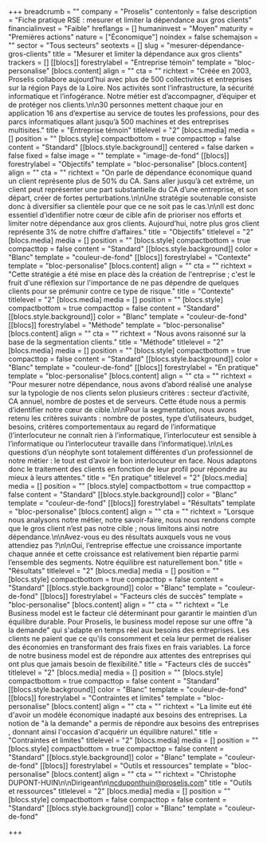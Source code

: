 +++
breadcrumb = ""
company = "Proselis"
contentonly = false
description = "Fiche pratique RSE : mesurer et limiter la dépendance aux gros clients"
financialinvest = "Faible"
hreflangs = []
humaninvest = "Moyen"
maturity = "Premières actions"
nature = ["Économique"]
noindex = false
schemajson = ""
sector = "Tous secteurs"
seotexts = []
slug = "mesurer-dépendance-gros-clients"
title = "Mesurer et limiter la dépendance aux gros clients"
trackers = []
[[blocs]]
forestrylabel = "Entreprise témoin"
template = "bloc-personalise"
[blocs.content]
align = ""
cta = ""
richtext = "Créée en 2003, Proselis collabore aujourd’hui avec plus de 500 collectivités et entreprises sur la région Pays de la Loire. Nos activités sont l’infrastructure, la sécurité informatique et l’infogérance. Notre métier est d’accompagner, d’équiper et de protéger nos clients.\n\n30 personnes mettent chaque jour en application 16 ans d’expertise au service de toutes les professions, pour des parcs informatiques allant jusqu’à 500 machines et des entreprises multisites."
title = "Entreprise témoin"
titlelevel = "2"
[blocs.media]
media = []
position = ""
[blocs.style]
compactbottom = true
compacttop = false
content = "Standard"
[[blocs.style.background]]
centered = false
darken = false
fixed = false
image = ""
template = "image-de-fond"
[[blocs]]
forestrylabel = "Objectifs"
template = "bloc-personalise"
[blocs.content]
align = ""
cta = ""
richtext = "On parle de dépendance économique quand un client représente plus de 50% du CA. Sans aller jusqu’à cet extrême, un client peut représenter une part substantielle du CA d’une entreprise, et son départ, créer de fortes perturbations.\n\nUne stratégie soutenable consiste donc à diversifier sa clientèle pour que ce ne soit pas le cas.\n\nIl est donc essentiel d’identifier notre cœur de cible afin de prioriser nos efforts et limiter notre dépendance aux gros clients. Aujourd’hui, notre plus gros client représente 3% de notre chiffre d’affaires."
title = "Objectifs"
titlelevel = "2"
[blocs.media]
media = []
position = ""
[blocs.style]
compactbottom = true
compacttop = false
content = "Standard"
[[blocs.style.background]]
color = "Blanc"
template = "couleur-de-fond"
[[blocs]]
forestrylabel = "Contexte"
template = "bloc-personalise"
[blocs.content]
align = ""
cta = ""
richtext = "Cette stratégie a été mise en place dès la création de l'entreprise ; c'est le fruit d'une réflexion sur l'importance de ne pas dépendre de quelques clients pour se prémunir contre ce type de risque."
title = "Contexte"
titlelevel = "2"
[blocs.media]
media = []
position = ""
[blocs.style]
compactbottom = true
compacttop = false
content = "Standard"
[[blocs.style.background]]
color = "Blanc"
template = "couleur-de-fond"
[[blocs]]
forestrylabel = "Méthode"
template = "bloc-personalise"
[blocs.content]
align = ""
cta = ""
richtext = "Nous avons raisonné sur la base de la segmentation clients."
title = "Méthode"
titlelevel = "2"
[blocs.media]
media = []
position = ""
[blocs.style]
compactbottom = true
compacttop = false
content = "Standard"
[[blocs.style.background]]
color = "Blanc"
template = "couleur-de-fond"
[[blocs]]
forestrylabel = "En pratique"
template = "bloc-personalise"
[blocs.content]
align = ""
cta = ""
richtext = "Pour mesurer notre dépendance, nous avons d’abord réalisé une analyse sur la typologie de nos clients selon plusieurs critères : secteur d’activité, CA annuel, nombre de postes et de serveurs. Cette étude nous a permis d’identifier notre cœur de cible.\n\nPour la segmentation, nous avons retenu les critères suivants : nombre de postes, type d’utilisateurs, budget, besoins, critères comportementaux au regard de l’informatique (l’interlocuteur ne connaît rien à l’informatique, l’interlocuteur est sensible à l’informatique ou l’interlocuteur travaille dans l’informatique).\n\nLes questions d’un néophyte sont totalement différentes d’un professionnel de notre métier : le tout est d’avoir le bon interlocuteur en face. Nous adaptons donc le traitement des clients en fonction de leur profil pour répondre au mieux à leurs attentes."
title = "En pratique"
titlelevel = "2"
[blocs.media]
media = []
position = ""
[blocs.style]
compactbottom = true
compacttop = false
content = "Standard"
[[blocs.style.background]]
color = "Blanc"
template = "couleur-de-fond"
[[blocs]]
forestrylabel = "Résultats"
template = "bloc-personalise"
[blocs.content]
align = ""
cta = ""
richtext = "Lorsque nous analysons notre métier, notre savoir-faire, nous nous rendons compte que le gros client n’est pas notre cible ; nous limitons ainsi notre dépendance.\n\nAvez-vous eu des résultats auxquels vous ne vous attendiez pas ?\n\nOui, l’entreprise effectue une croissance importante chaque année et cette croissance est relativement bien répartie parmi l’ensemble des segments. Notre équilibre est naturellement bon."
title = "Résultats"
titlelevel = "2"
[blocs.media]
media = []
position = ""
[blocs.style]
compactbottom = true
compacttop = false
content = "Standard"
[[blocs.style.background]]
color = "Blanc"
template = "couleur-de-fond"
[[blocs]]
forestrylabel = "Facteurs clés de succès"
template = "bloc-personalise"
[blocs.content]
align = ""
cta = ""
richtext = "Le Business model est le facteur clé déterminant pour garantir le maintien d’un équilibre durable. Pour Proselis, le business model repose sur une offre \"à la demande\" qui s'adapte en temps réel aux besoins des entreprises. Les clients ne paient que ce qu'ils consomment et cela leur permet de réaliser des économies en transformant des frais fixes en frais variables. La force de notre business model est de répondre aux attentes des entreprises qui ont plus que jamais besoin de flexibilité."
title = "Facteurs clés de succès"
titlelevel = "2"
[blocs.media]
media = []
position = ""
[blocs.style]
compactbottom = true
compacttop = false
content = "Standard"
[[blocs.style.background]]
color = "Blanc"
template = "couleur-de-fond"
[[blocs]]
forestrylabel = "Contraintes et limites"
template = "bloc-personalise"
[blocs.content]
align = ""
cta = ""
richtext = "La limite eut été d'avoir un modèle économique inadapté aux besoins des entreprises. La notion de \"à la demande\" a permis de répondre aux besoins des entreprises , donnant ainsi l'occasion d'acquérir un équilibre naturel."
title = "Contraintes et limites"
titlelevel = "2"
[blocs.media]
media = []
position = ""
[blocs.style]
compactbottom = true
compacttop = false
content = "Standard"
[[blocs.style.background]]
color = "Blanc"
template = "couleur-de-fond"
[[blocs]]
forestrylabel = "Outils et ressources"
template = "bloc-personalise"
[blocs.content]
align = ""
cta = ""
richtext = "Christophe DUPONT-HUIN\n\nDirigeant\n\ncduponthuin@proselis.com"
title = "Outils et ressources"
titlelevel = "2"
[blocs.media]
media = []
position = ""
[blocs.style]
compactbottom = false
compacttop = false
content = "Standard"
[[blocs.style.background]]
color = "Blanc"
template = "couleur-de-fond"

+++
